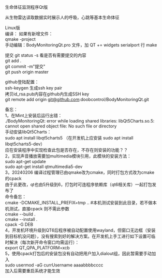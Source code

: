 生命体征监测程序Qt版  
  
从生物雷达读取数据实时展示人的呼吸，心跳等基本生命体征  
  
Linux版  
编译：
如果有新增文件：  
qmake -project  
手动编辑：BodyMonitoringQt.pro 文件，加 QT += widgets serialport 行
make

提交
git status -s 看是否有需要提交的内容  
git add .  
git commit -m"提交"  
git push origin master  
  
github登陆配置：  
ssh-keygen 生成ssh key pair  
拷贝id_rsa.pub内容在github内生成SSH key  
git remote add origin git@github.com:doobcontrol/BodyMonitoringQt.git

备忘：  
1，在Mint上安装后运行出错：  
./BodyMonitoringQt: error while loading shared libraries: libQt5Charts.so.5: cannot open shared object file: No such file or directory  
手动安装libQt5Charts：  
sudo apt install libqt5charts5  （在开发机上应安装  sudo apt install libqt5charts5-dev）  
应在安装程序中实现检查此包是否存在，不存在则安装的功能？？      
2，实现声音播放需要加multimedia模块引用，此模块的安装方法：    
sudo apt-get update    
sudo apt-get install qtmultimedia5-dev    
3，20240206 编译过程管理已由qmake改为cmake，同时打包方式改为cmake的cpack  
由于此更改，qt也由5升级到6，打包时可连程序依赖库（qt6相关库）一起打包发布了  
命令备忘：  
cmake -DCMAKE_INSTALL_PREFIX=tmp .. #本机测试安装到此目录，若不做本机测试，直接cpack 则不需此参数  
cmake --build .  
cmake --install .  
cpack -G DEB  
4，开发机环境升级到QT6后程序被自动配置使用wayland，但窗口无边框（安装到目标机没问题），没有搜索到好的解决方案。在开发机上手工进行如下设置可临时解决（每次新开命令窗口均需运行）：  
export QT_QPA_PLATFORM=xcb  
5，使用cpack打包后的安装包没有自动把用户加入dialout组，因此暂需要手动加入  
sudo usermod -aG currUsername aaaabbbbcccc  
加入后需要重启系统才能生效  
